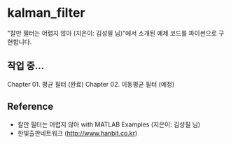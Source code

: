 # kalman_filter
"칼만 필터는 어렵지 않아 (지은이: 김성필 님)"에서 소개된 예제 코드를 파이썬으로 구현합니다.

## 작업 중...
Chapter 01. 평균 필터 (완료)
Chapter 02. 이동평균 필터 (예정)

## Reference
  * 칼만 필터는 어렵지 않아 with MATLAB Examples (지은이: 김성필 님)
  * 한빛출판네트워크 (http://www.hanbit.co.kr)
